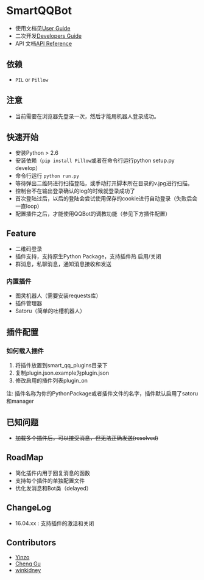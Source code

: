 SmartQQBot
=========

+ 使用文档见[User Guide](resources/UserGuide.md)
+ 二次开发[Developers Guide](resources/DevelopersGuide.md)
+ API 文档[API Reference](resources/API.md)

## 依赖
+ `PIL` or `Pillow`

## 注意
+ 当前需要在浏览器先登录一次，然后才能用机器人登录成功。

## 快速开始
+ 安装Python \> 2.6
+ 安装依赖（`pip install Pillow`或者在命令行运行python setup.py develop）
+ 命令行运行 `python run.py`
+ 等待弹出二维码进行扫描登陆，或手动打开脚本所在目录的v.jpg进行扫描。
+ 控制台不在输出登录确认的log的时候就登录成功了
+ 首次登陆过后，以后的登陆会尝试使用保存的cookie进行自动登录（失败后会一直loop）
+ 配置插件之后，才能使用QQBot的调教功能（参见下方插件配置）

## Feature

+ 二维码登录
+ 插件支持，支持原生Python Package，支持插件热 启用/关闭
+ 群消息，私聊消息，通知消息接收和发送

### 内置插件

+ 图灵机器人（需要安装requests库）
+ 插件管理器
+ Satoru（简单的吐槽机器人）

## 插件配置
### 如何载入插件

1. 将插件放置到smart_qq_plugins目录下
2. 复制plugin.json.example为plugin.json
3. 修改启用的插件列表plugin_on

注: 插件名称为你的PythonPackage或者插件文件的名字，插件默认启用了satoru和manager

## 已知问题
+ <s>加载多个插件后，可以接受消息，但无法正确发送(resolved)</s>

## RoadMap
+ 简化插件内用于回复消息的函数
+ 支持每个插件的单独配置文件
+ 优化发消息和Bot类（delayed）

## ChangeLog

+ 16.04.xx : 支持插件的激活和关闭

## Contributors
+ [Yinzo](https://github.com/Yinzo)
+ [Cheng Gu](https://github.com/gucheen)
+ [winkidney](https://github.com/winkidney)


